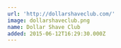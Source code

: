```yaml
---
url: 'http://dollarshaveclub.com/'
image: dollarshaveclub.png
name: Dollar Shave Club
added: 2015-06-12T16:29:30.000Z
---
```

